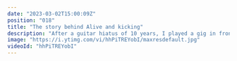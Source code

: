 ```yaml
---
date: "2023-03-02T15:00:09Z"
position: "018"
title: "The story behind Alive and kicking"
description: "After a guitar hiatus of 10 years, I played a gig in front of 1000 people, without a band, all on my own. The browser controlled everything, from the backing tracks to the visualization, to the guitar amp presets. Users could live-vote on which song I played next.\n\nTech used:\n* Vue.js\n* Nuxtjs\n* Pinia\n* Vercel\n* Supabase\n* Webmidi.js\n* Cloudinary\n\nFollow me here:\nWebsite: https://timbenniks.dev\nTwitter: https://twitter.com/timbenniks\nGithub: https://github.com/timbenniks"
image: "https://i.ytimg.com/vi/hhPiTREYobI/maxresdefault.jpg"
videoId: "hhPiTREYobI"
---
```


